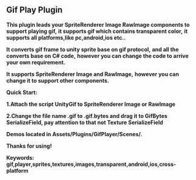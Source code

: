 ## **Gif Play Plugin**

**This plugin leads your SpriteRenderer Image RawImage components to support playing gif,**
**it supports gif which contains transparent color,**
**it supports all platforms,like pc,android,ios etc..**

**It converts gif frame to unity sprite base on gif protocol,** 
**and all the converts base on C# code,**
**however you can change the code to arrive your own requirement.**

**It supports SpriteRenderer Image and RawImage,**
**however you can change it to support other components.** 



**Quick Start:**

**1.Attach the script UnityGif to SpriteRenderer Image or RawImage**

**2.Change the file name .gif to .gif.bytes and drag it to GifBytes SerializeField, pay attention to that not Texture SerializeField**



**Demos located in Assets/Plugins/GifPlayer/Scenes/.**

**Thanks for using!**



**Keywords: gif,player,sprites,textures,images,transparent,android,ios,cross-platform**